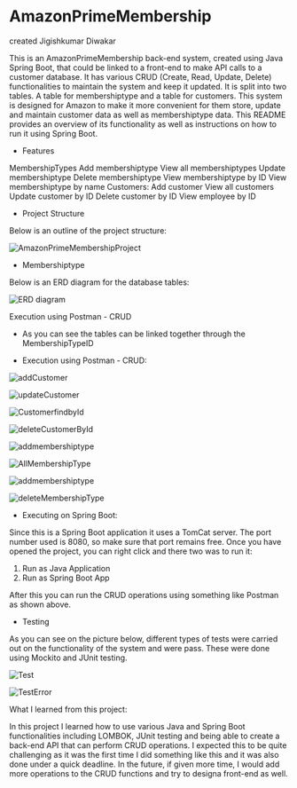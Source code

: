 # AmazonPrimeMembership

created Jigishkumar Diwakar

This is an AmazonPrimeMembership back-end system, created using Java Spring Boot, that could be linked to a front-end to make API calls to a customer database. It has various CRUD (Create, Read, Update, Delete) functionalities to maintain the system and keep it updated. It is split into two tables. A table for membershiptype and a table for customers. This system is designed for Amazon to make it more convenient for them store, update and maintain customer data as well as membershiptype data. This README provides an overview of its functionality as well as instructions on how to run it using Spring Boot.

* Features

MembershipTypes
Add membershiptype
View all membershiptypes
Update membershiptype
Delete membershiptype
View membershiptype by ID
View membershiptype by name
Customers:
Add customer
View all customers
Update customer by ID
Delete customer by ID
View employee by ID

* Project Structure

Below is an outline of the project structure:

![AmazonPrimeMembershipProject](https://user-images.githubusercontent.com/72922356/198732269-a68c5d9b-f374-4675-89fb-77a724c4f9ff.jpg)

* Membershiptype

Below is an ERD diagram for the database tables:

![ERD diagram](https://user-images.githubusercontent.com/72922356/198735631-9a6eafab-e9fb-4cdc-9910-07387912a431.jpg)

Execution using Postman - CRUD


* As you can see the tables can be linked together through the MembershipTypeID

* Execution using Postman - CRUD:

![addCustomer](https://user-images.githubusercontent.com/72922356/198745349-d495ed77-0398-4d4a-bd86-519925044815.jpg)

![updateCustomer](https://user-images.githubusercontent.com/72922356/198745405-80857203-cab3-4b44-bf0b-c08641dfd3c9.jpg)

![CustomerfindbyId](https://user-images.githubusercontent.com/72922356/198745663-a1873f84-c1a4-4e37-9264-8d13a92abd25.jpg)

![deleteCustomerById](https://user-images.githubusercontent.com/72922356/198745699-6391c730-4e9c-4ff4-bd5a-57d697b30a48.jpg)

![addmembershiptype](https://user-images.githubusercontent.com/72922356/198745734-b77d895c-e0ca-4b64-9ac0-fa0558c314fe.jpg)

![AllMembershipType](https://user-images.githubusercontent.com/72922356/198745785-2428275d-582a-4411-9c2b-4cefb0779b11.jpg)


![addmembershiptype](https://user-images.githubusercontent.com/72922356/198745389-33dd227b-6c6d-4ef9-9589-8bd9135cd02a.jpg)

![deleteMembershipType](https://user-images.githubusercontent.com/72922356/198745801-83b9850e-3a3c-4abe-a54e-2279a349f694.jpg)

* Executing on Spring Boot:

Since this is a Spring Boot application it uses a TomCat server.
The port number used is 8080, so make sure that port remains free.
Once you have opened the project, you can right click and there two was to run it:
1. Run as Java Application
2. Run as Spring Boot App

After this you can run the CRUD operations using something like Postman as shown above.

* Testing


As you can see on the picture below, different types of tests were carried out on the functionality of the system and were pass.
These were done using Mockito and JUnit testing.

![Test](https://user-images.githubusercontent.com/72922356/198746673-4a3e772e-b245-4c75-a6d4-cb9d28dbc93f.jpg)

![TestError](https://user-images.githubusercontent.com/72922356/198746682-461f5617-432e-4283-942e-993c8e333be4.jpg)

What I learned from this project:

In this project I learned how to use various Java and Spring Boot functionalities including LOMBOK, JUnit testing and being able to create a back-end API that can perform CRUD operations. I expected this to be quite challenging as it was the first time I did something like this and it was also done under a quick deadline. In the future, if given more time, I would add more operations to the CRUD functions and try to designa front-end as well.






















